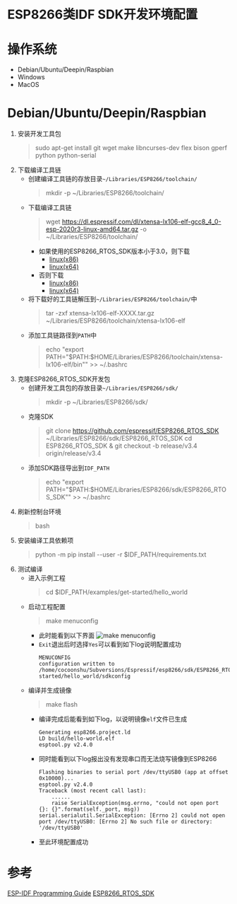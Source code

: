 # ESP8266类IDF SDK开发环境配置

# 操作系统
 - Debian/Ubuntu/Deepin/Raspbian
 - Windows
 - MacOS

# Debian/Ubuntu/Deepin/Raspbian
1. 安装开发工具包
   > sudo apt-get install git wget make libncurses-dev flex bison gperf python python-serial
2. 下载编译工具链
   - 创建编译工具链的存放目录```~/Libraries/ESP8266/toolchain/```
     > mkdir -p ~/Libraries/ESP8266/toolchain/
   - 下载编译工具链
     > wget https://dl.espressif.com/dl/xtensa-lx106-elf-gcc8_4_0-esp-2020r3-linux-amd64.tar.gz -o ~/Libraries/ESP8266/toolchain/
     - 如果使用的ESP8266_RTOS_SDK版本小于3.0，则下载
       - [linux(x86)](https://dl.espressif.com/dl/xtensa-lx106-elf-linux32-1.22.0-88-gde0bdc1-4.8.5.tar.gz)
       - [linux(x64)](https://dl.espressif.com/dl/xtensa-lx106-elf-linux64-1.22.0-88-gde0bdc1-4.8.5.tar.gz)
     - 否则下载
       - [linux(x86)](https://dl.espressif.com/dl/xtensa-lx106-elf-gcc8_4_0-esp-2020r3-linux-i686.tar.gz)
       - [linux(x64)](https://dl.espressif.com/dl/xtensa-lx106-elf-gcc8_4_0-esp-2020r3-linux-amd64.tar.gz)
   - 将下载好的工具链解压到```~/Libraries/ESP8266/toolchain/```中
     > tar -zxf xtensa-lx106-elf-XXXX.tar.gz ~/Libraries/ESP8266/toolchain/xtensa-lx106-elf
   - 添加工具链路径到```PATH```中
     > echo "export PATH=\"\$PATH:\$HOME/Libraries/ESP8266/toolchain/xtensa-lx106-elf/bin\"" >> ~/.bashrc
3. 克隆ESP8266_RTOS_SDK开发包
   - 创建开发工具包的存放目录```~/Libraries/ESP8266/sdk/```
     > mkdir -p ~/Libraries/ESP8266/sdk/
   - 克隆SDK
     > git clone https://github.com/espressif/ESP8266_RTOS_SDK ~/Libraries/ESP8266/sdk/ESP8266_RTOS_SDK
     > cd ESP8266_RTOS_SDK & git checkout -b release/v3.4 origin/release/v3.4
   - 添加SDK路径导出到```IDF_PATH```
     > echo "export PATH=\"\$PATH:\$HOME/Libraries/ESP8266/sdk/ESP8266_RTOS_SDK\"" >> ~/.bashrc
4. 刷新控制台环境
   > bash
5. 安装编译工具依赖项
   > python -m pip install --user -r $IDF_PATH/requirements.txt
6. 测试编译
   - 进入示例工程
     > cd $IDF_PATH/examples/get-started/hello_world
   - 启动工程配置
     > make menuconfig
     - 此时能看到以下界面
       ![make menuconfig](/imgs/esp8266_idf_sdk_envirnment_setup__menu_config_snapshot.png)
     - ```Exit```退出后时选择```Yes```可以看到如下log说明配置成功
       ```
       MENUCONFIG
       configuration written to /home/cocoonshu/Subversions/Espressif/esp8266/sdk/ESP8266_RTOS_SDK/examples/get-started/hello_world/sdkconfig
       ```
   - 编译并生成镜像
     > make flash
     - 编译完成后能看到如下log，以说明镜像```elf```文件已生成
       ```
       Generating esp8266.project.ld
       LD build/hello-world.elf
       esptool.py v2.4.0
       ```
     - 同时能看到以下log报出没有发现串口而无法烧写镜像到ESP8266
       ```
       Flashing binaries to serial port /dev/ttyUSB0 (app at offset 0x10000)...
       esptool.py v2.4.0
       Traceback (most recent call last):
           ......
           raise SerialException(msg.errno, "could not open port {}: {}".format(self._port, msg))
       serial.serialutil.SerialException: [Errno 2] could not open port /dev/ttyUSB0: [Errno 2] No such file or directory: '/dev/ttyUSB0'
       ```
     - 至此环境配置成功

# 参考
[ESP-IDF Programming Guide](https://esp-idf-zh.readthedocs.io/zh_CN/latest/get-started/linux-setup.html)
[ESP8266_RTOS_SDK](https://github.com/espressif/ESP8266_RTOS_SDK)
